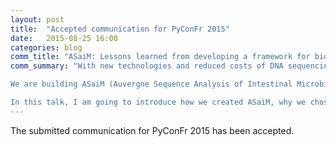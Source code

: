 ```yaml
---
layout: post
title:  "Accepted communication for PyConFr 2015"
date:   2015-08-25 16:00
categories: blog
comm_title: "ASaiM: Lessons learned from developing a framework for biologists"
comm_summary: "With new technologies and reduced costs of DNA sequencing, biological data are massively generated. Such data are complex and require multi-step processing. While numerous tools exist, most of them are only performing one task, not interoperable, not user-friendly, and so on... That is a big deal for biologists!

We are building ASaiM (Auvergne Sequence Analysis of Intestinal Microbiota), a framework to process and analyze data from intestinal microbiota, designed for biologists: simple yet powerful!

In this talk, I am going to introduce how we created ASaiM, why we chose Python, but also what I have learnt developing such a software."
---
```


The submitted communication for PyConFr 2015 has been accepted.

    


